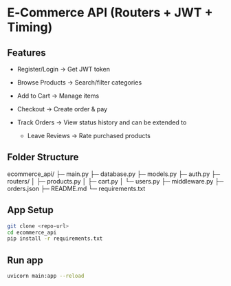 # E‑Commerce API (Routers + JWT + Timing) 
## Features
* Register/Login → Get JWT token

* Browse Products → Search/filter categories

* Add to Cart → Manage items

* Checkout → Create order & pay

* Track Orders → View status history
and can be extended to

    * Leave Reviews → Rate purchased products

## Folder Structure
ecommerce_api/
├─ main.py
├─ database.py
├─ models.py
├─ auth.py
├─ routers/
│  ├─ products.py
│  ├─ cart.py
│  └─ users.py
├─ middleware.py
├─ orders.json
├─ README.md
└─ requirements.txt

## App Setup
```bash
git clone <repo-url>
cd ecommerce_api
pip install -r requirements.txt
```

## Run app
```bash
uvicorn main:app --reload
```